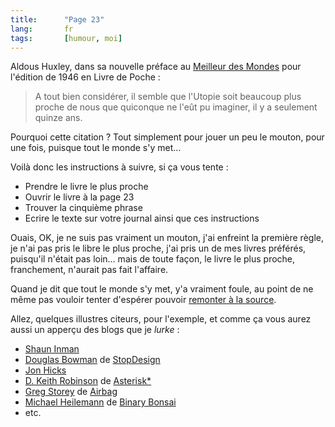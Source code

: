 ```yaml
--- 
title:      "Page 23" 
lang:       fr 
tags:       [humour, moi]
---
```





Aldous Huxley, dans sa nouvelle préface au [Meilleur des Mondes](http://www.amazon.fr/exec/obidos/ASIN/2266128566/phpheaven-21) pour l'édition de 1946 en Livre de Poche :

> A tout bien considérer, il semble que l'Utopie soit beaucoup plus proche de nous que quiconque ne l'eût pu imaginer, il y a seulement quinze ans.

Pourquoi cette citation ? Tout simplement pour jouer un peu le mouton, pour une fois, puisque tout le monde s'y met…

Voilà donc les instructions à suivre, si ça vous tente :

- Prendre le livre le plus proche
- Ouvrir le livre à la page 23
- Trouver la cinquième phrase
- Ecrire le texte sur votre journal ainsi que ces instructions

Ouais, OK, je ne suis pas vraiment un mouton, j'ai enfreint la première règle, je n'ai pas pris le libre le plus proche, j'ai pris un de mes livres préférés, puisqu'il n'était pas loin… mais de toute façon, le livre le plus proche, franchement, n'aurait pas fait l'affaire.

Quand je dit que tout le monde s'y met, y'a vraiment foule, au point de ne même pas vouloir tenter d'espérer pouvoir [remonter à la source](http://hownow.brownpau.com/misc/?file=page23).

Allez, quelques illustres citeurs, pour l'exemple, et comme ça vous aurez aussi un apperçu des blogs que je *lurke* :

- [Shaun Inman](http://www.shauninman.com/mentary/past/page_23.php)
- [Douglas Bowman](http://www.stopdesign.com/log/2004/04/15/page23.html) de [StopDesign](http://www.stopdesign.com/)
- [Jon Hicks](http://www.hicksdesign.co.uk/journal/2004/04/page_23/index.php)
- [D. Keith Robinson](http://www.7nights.com/asterisk/archives/page_23.php) de [Asterisk*](http://www.7nights.com/asterisk/)
- [Greg Storey](http://www.airbag.ca/archives/002900.php) de [Airbag](http://www.airbag.ca/)
- [Michael Heilemann](http://binarybonsai.com/index.php?p=847) de [Binary Bonsai](http://binarybonsai.com/)
- etc.
